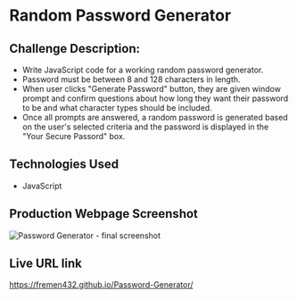 # Random Password Generator

## Challenge Description:
* Write JavaScript code for a working random password generator.
* Password must be between 8 and 128 characters in length.
* When user clicks "Generate Password" button, they are given window prompt and confirm questions about how long they want their password to be and what character types should be included.
* Once all prompts are answered, a random password is generated based on the user's selected criteria and the password is displayed in the "Your Secure Passord" box.

## Technologies Used
* JavaScript

## Production Webpage Screenshot
![Password Generator - final screenshot](https://user-images.githubusercontent.com/87861603/131282745-13b067ce-1f0e-4439-b9d7-c50615d8868f.png)

## Live URL link
https://fremen432.github.io/Password-Generator/
